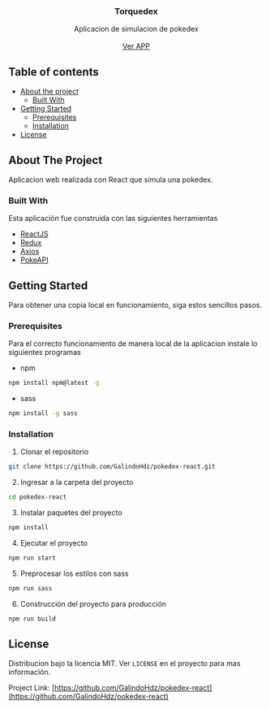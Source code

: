 <!-- PROJECT LOGO -->
<div align="center">
  <h3 align="center">Torquedex</h3>
  <div align="center">
    Aplicacion de simulacion de pokedex
    <br />
    <br />
    <a href="https://torquedex-4397c.web.app/">Ver APP</a>
  </div>
</div>

<!-- TABLE OF CONTENTS -->

## Table of contents

-   [About the project](#about-the-project)
    -   [Built With](#built-with)
-   [Getting Started](#getting-started)
    -   [Prerequisites](#prerequisites)
    -   [Installation](#installation)
-   [License](#license)

<!-- ABOUT THE PROJECT -->

## About The Project

Aplicacion web realizada con React que simula una pokedex. 

### Built With

Esta aplicación fue construida con las siguientes herramientas

-   [ReactJS](https://es.reactjs.org/)
-   [Redux](https://es.redux.js.org/)
-   [Axios](https://github.com/axios/axios)
-   [PokeAPI](https://pokeapi.co/)

<!-- GETTING STARTED -->

## Getting Started

Para obtener una copia local en funcionamiento, siga estos sencillos pasos.

### Prerequisites

Para el correcto funcionamiento de manera local de la aplicacion instale lo siguientes programas

-   npm

```sh
npm install npm@latest -g
```

-   sass

```sh
npm install -g sass
```

### Installation

1. Clonar el repositorio

```sh
git clone https://github.com/GalindoHdz/pokedex-react.git
```

2. Ingresar a la carpeta del proyecto

```sh
cd pokedex-react
```

3. Instalar paquetes del proyecto

```sh
npm install
```

4. Ejecutar el proyecto

```sh
npm run start
```

5. Preprocesar los estilos con sass

```sh
npm run sass
```

6. Construcción del proyecto para producción

```sh
npm run build
```

## License

Distribucion bajo la licencia MIT. Ver `LICENSE` en el proyecto para mas información.

Project Link: [https://github.com/GalindoHdz/pokedex-react](https://github.com/GalindoHdz/pokedex-react)
